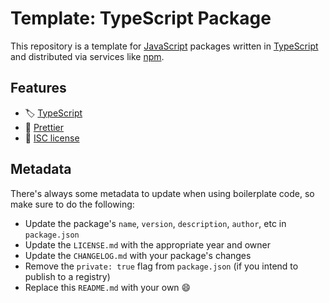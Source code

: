 # Template: TypeScript Package

This repository is a template for [JavaScript](https://en.wikipedia.org/wiki/JavaScript) packages written in [TypeScript](https://www.typescriptlang.org) and distributed via services like [npm](https://www.npmjs.com).

## Features

- 🏷️ [TypeScript](https://www.typescriptlang.org)
- 👕 [Prettier](https://prettier.io)
- 📄 [ISC license](https://en.wikipedia.org/wiki/ISC_license)

## Metadata

There's always some metadata to update when using boilerplate code, so make sure to do the following:

- Update the package's `name`, `version`, `description`, `author`, etc in `package.json`
- Update the `LICENSE.md` with the appropriate year and owner
- Update the `CHANGELOG.md` with your package's changes
- Remove the `private: true` flag from `package.json` (if you intend to publish to a registry)
- Replace this `README.md` with your own :smile:
